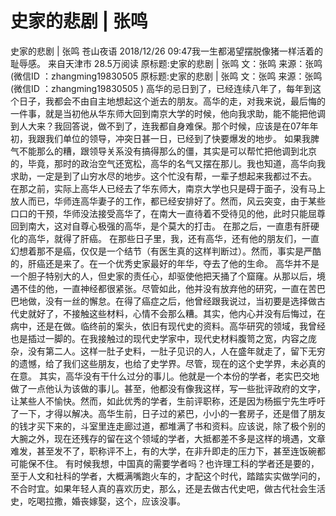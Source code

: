 # 史家的悲剧 | 张鸣

史家的悲剧 | 张鸣
苍山夜语
2018/12/26 09:47我一生都渴望摆脱像猪一样活着的耻辱感。  来自天津市
28.5万阅读
原标题:史家的悲剧 | 张鸣 文：张鸣 来源：张鸣 (微信ID ：zhangming19830505
原标题:史家的悲剧 | 张鸣
文：张鸣
来源：张鸣 (微信ID ：zhangming19830505  )
高华的忌日到了，已经连续八年了，每年到这个日子，我都会不由自主地想起这个逝去的朋友。高华的走，对我来说，最后悔的一件事，就是当初他从华东师大回到南京大学的时候，他向我求助，能不能把他调到人大来？我回答说，做不到了，连我都自身难保。那个时候，应该是在07年年初，我跟我们单位的领导，冲突日甚一日，已经到了快要爆发的地步。
如果我脾气不能那么的糟，跟领导关系没有搞得那么的僵，其实是可以帮忙把他调到北京的，毕竟，那时的政治空气还宽松，高华的名气又摆在那儿。我也知道，高华向我求助，一定是到了山穷水尽的地步。这个忙没有帮，一辈子想起来我都过不去。
在那之前，实际上高华人已经去了华东师大，南京大学也只是碍于面子，没有马上放人而已，华师连高华妻子的工作，都已经安排好了。然而，风云突变，由于某些口口的干预，华师没法接受高华了，在南大一直待着不受待见的他，此时只能屈尊回到南大，这对自尊心极强的高华，是个莫大的打击。
在那之后，一直患有肝硬化的高华，就得了肝癌。
在那些日子里，我，还有高华，还有他的朋友们，一直幻想着那不是癌，仅仅是一个结节（有医生真的这样判断过）。然而，事实是严酷的，肝癌还是来了。在一个优秀史家最好的年华，夺去了他的生命。
高华并不是一个胆子特别大的人，但史家的责任心，却驱使他把天捅了个窟窿。从那以后，境遇不佳的他，一直神经都很紧张。尽管如此，他并没有放弃他的研究，一直在苦巴巴地做，没有一丝的懈怠。在得了癌症之后，他曾经跟我说过，当初要是选择做古代史就好了，不接触这些材料，心情不会那么糟。其实，他内心并没有后悔过，在病中，还是在做。临终前的案头，依旧有现代史的资料。高华研究的领域，我曾经也是插过一脚的。在我接触过的现代史学家中，现代史材料腹笥之宽，内容之庞杂，没有第二人。这样一肚子史料，一肚子见识的人，人在盛年就走了，留下无穷的遗憾，给了我们这些朋友，也给了史学界。尽管，现在的这个史学界，未必真的在意。
其实，高华没有干什么过分的事儿。他就是一个本份的学者，老实巴交地做了一点他认为该做的事儿。甚至，他都没有像我这样，写一些批评政府的文字，让某些人不愉快。然而，如此优秀的学者，生前评职称，还是因为杨振宁先生呼吁了一下，才得以解决。高华生前，日子过的紧巴，小小的一套房子，还是借了朋友的钱才买下来的，斗室里连走廊过道，都堆满了书和资料。应该说，除了极个别的大腕之外，现在还残存的留在这个领域的学者，大抵都差不多是这样的境遇，文章难发，甚至发不了，职称评不上，有的大学，在非升即走的压力下，甚至连饭碗都可能保不住。
有时候我想，中国真的需要学者吗？也许理工科的学者还是要的，至于人文和社科的学者，大概满嘴跑火车的，才配这个时代，踏踏实实做学问的，不合时宜。如果年轻人真的喜欢历史，那么，还是去做古代史吧，做古代社会生活史，吃喝拉撒，婚丧嫁娶，这个，应该没事。